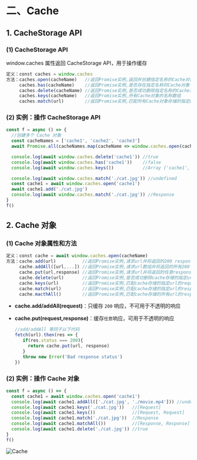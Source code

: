 # 二、Cache

## 1. CacheStorage API

### (1) CacheStorage API

window.caches 属性返回 CacheStorage API，用于操作缓存

```javascript
定义：const caches = window.caches
方法：caches.open(cacheName)   //返回Promise实例,返回并创建指定名称的Cache对象,已创建就直接返回
     caches.has(cacheName)    //返回Promise实例,是否存在指定名称的Cache对象
     caches.delete(cacheName) //返回Promise实例,是否成功删除指定名称的Cache对象
     caches.keys(cacheName)   //返回Promise实例,所有Cache对象的名称数组
     caches.match(url)        //返回Promise实例,匹配所有Cache对象存储的指定url的response响应
```

### (2) 实例：操作 CacheStorage API

```javascript
const f = async () => {
  //创建多个 Cache 对象
  const cacheNames = ['cache1', 'cache2', 'cache3']
  await Promise.all(cacheNames.map(cacheName => window.caches.open(cacheName)))

  console.log(await window.caches.delete('cache1')) //true
  console.log(await window.caches.has('cache1'))    //false
  console.log(await window.caches.keys())           //Array ['cache1', 'cache3']

  console.log(await window.caches.match('./cat.jpg')) //undefined
  const cache1 = await window.caches.open('cache1')
  await cache1.add('./cat.jpg')
  console.log(await window.caches.match('./cat.jpg')) //Response
}
f()
```

## 2. Cache 对象

### (1) Cache 对象属性和方法

```javascript
定义：const cache = await window.caches.open(cacheName)
方法：cache.add(url)          //返回Promise实例,请求url并将返回的200 response响应添加到cache
     cache.addAll([url,...]) //返回Promise实例,请求url数组并将返回的所有200 response响应添加到cache
     cache.put(url,response) //返回Promise实例,请求url并将返回的任意response响应添加到cache
     cache.delete(url)       //返回Promise实例,是否成功删除cache存储的指定url的response响应
     cache.keys(url)         //返回Promise实例,匹配cache存储的指定url的request请求,url为空则匹配所有
     cache.match(url)        //返回Promise实例,匹配cache存储的指定url的response响应
     cache.macthAll()        //返回Promise实例,匹配cache存储的所有url的response响应
```

* **cache.add/addAll(request)**：只缓存 `200` 响应，不可用于不透明的响应
* **cache.put(request,response)**：缓存`任意`响应，可用于不透明的响应

  ```javascript
  //add/addAll 等同于以下代码
  fetch(url).then(res => {
     if(res.status === 200){
       return cache.put(url, response)
     }
     throw new Error('Bad response status')
  })
  ```

### (2) 实例：操作 Cache 对象

```javascript
const f = async () => {
  const cache1 = await window.caches.open('cache1')
  console.log(await cache1.addAll(['./cat.jpg', './movie.mp4'])) //undefined
  console.log(await cache1.keys('./cat.jpg'))   //[Request]
  console.log(await cache1.keys())              //[Request, Request]
  console.log(await cache1.match('./cat.jpg'))  //Response
  console.log(await cache1.matchAll())          //[Response, Response]
  console.log(await cache1.delete('./cat.jpg')) //true
}
f()
```

![Cache]()
